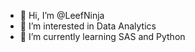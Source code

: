 - 👋 Hi, I’m @LeefNinja
- 👀 I’m interested in Data Analytics
- 🌱 I’m currently learning SAS and Python

<!---
LeefNinja/LeefNinja is a ✨ special ✨ repository because its `README.md` (this file) appears on your GitHub profile.
You can click the Preview link to take a look at your changes.
--->
